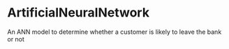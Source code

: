 # ArtificialNeuralNetwork
An ANN model to determine whether a customer is likely to leave the bank or not
